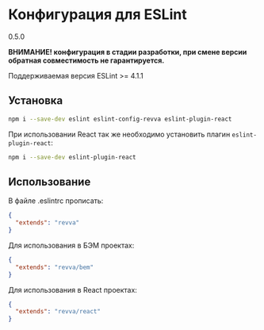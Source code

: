 # **Конфигурация для ESLint**

0.5.0

**ВНИМАНИЕ! конфигурация в стадии разработки, при смене версии обратная совместимость не гарантируется.**

Поддерживаемая версия ESLint >= 4.1.1

## **Установка**

```bash
npm i --save-dev eslint eslint-config-revva eslint-plugin-react
```

При использовании React так же необходимо установить плагин `eslint-plugin-react`:

```bash
npm i --save-dev eslint-plugin-react
```

## **Использование**

В файле .eslintrc прописать:

```json
{
  "extends": "revva"
}
```

Для использования в БЭМ проектах:

```json
{
  "extends": "revva/bem"
}
```

Для использования в React проектах:

```json
{
  "extends": "revva/react"
}
```

